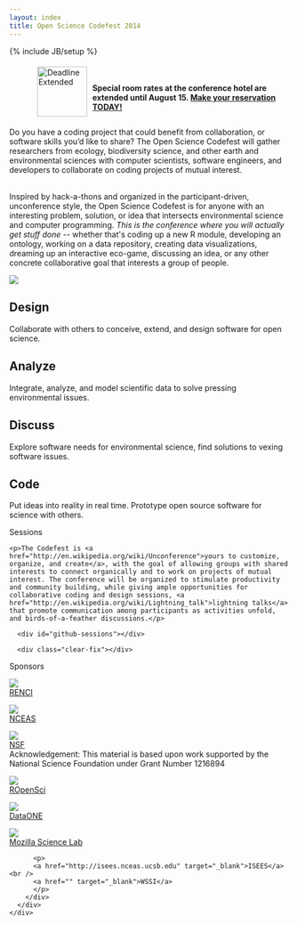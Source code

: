 ```yaml
---
layout: index
title: Open Science Codefest 2014
---
```

{% include JB/setup %}

<div class="alert alert-info" style="min-height: 95px; padding-left: 10%;">
	<img src="{{ BASE_PATH }}assets/img/deadline-extended.png" alt="Deadline Extended" style="float:left; margin-right: 2%; height: 90px;"/>
	<h4 style="padding-top: 30px;">Special room rates at the conference hotel are extended until August 15. <a href="https://resweb.passkey.com/Resweb.do?mode=welcome_ei_new&eventID=11642573">Make your reservation TODAY!</a></h4>
</div>

<div class="clear-fix"></div>


<p id="intro">
Do you have a coding project that could benefit from collaboration, or software skills you’d like to share?  The Open Science Codefest will gather researchers from ecology, biodiversity science, and other earth and environmental sciences with computer scientists, software engineers, and developers to collaborate on coding projects of mutual interest.
<br/><br/>
 
Inspired by hack-a-thons and organized in the participant-driven, unconference style, the Open Science Codefest is for anyone with an interesting problem, solution, or idea that intersects environmental science and computer programming.  <em>This is the conference where you will actually get stuff done</em> -- whether that's coding up a new R module, developing an ontology, working on a data repository, creating data visualizations, dreaming up an interactive eco-game, discussing an idea, or any other concrete collaborative goal that interests a group of people.
</p>

<div class="filler">
	<a class="lightbox-41817591638969"><img src="{{ BASE_PATH }}assets/img/conference.jpg" /></a>
</div>

<div class="container-fluid featured over-image grid" id="design">
	<h2>Design</h2>
	<p>Collaborate with others to conceive, extend, and design software for open science.</p>
</div>
<div class="container-fluid featured grid" id="analyze">
	<h2>Analyze</h2>
    <p>Integrate, analyze, and model scientific data to solve pressing environmental issues.</p>
</div>
<div class="container-fluid featured over-image grid" id="discuss">
	<h2>Discuss</h2>
    <p>Explore software needs for environmental science, find solutions to vexing software issues.</p>
</div>
<div class="container-fluid featured grid" id="code">
	<h2>Code</h2>
    <p>Put ideas into reality in real time. Prototype open source software for science with others.</p>
</div>
<div class="clearfix"></div>
<div class="container-fluid" id="sessions">
	<div class="title" id="sessions">
	  Sessions
	</div> 
	
	<p>The Codefest is <a href="http://en.wikipedia.org/wiki/Unconference">yours to customize, organize, and create</a>, with the goal of allowing groups with shared interests to connect organically and to work on projects of mutual interest. The conference will be organized to stimulate productivity and community building, while giving ample opportunities for collaborative coding and design sessions, <a href="http://en.wikipedia.org/wiki/Lightning_talk">lightning talks</a> that promote communication among participants as activities unfold, and birds-of-a-feather discussions.</p>
	
	  <div id="github-sessions"></div>
	  
	  <div class="clear-fix"></div>
</div>
<div class="container-fluid" id="sponsors">
	<div class="title">
	  Sponsors
	</div> 
	<div class="container-fluid">
	  <div class="row-fluid">
	    <div class="span2 text-box">
	      <p>
	      	<img src="{{ BASE_PATH }}assets/img/renci.jpg" class="renci"/><br/>
	      	<a href="http://renci.org/" target="_blank">RENCI</a>
	      </p>
	    </div>
	    <div class="span2 text-box">
	      <p>
	          <img src="{{ BASE_PATH }}assets/img/nceas.png" class="nceas" /><br />
	          <a href="http://www.nceas.ucsb.edu" target="_blank">NCEAS</a>
	      </p>
	    </div>
	   <div class="span2 text-box">
	      <p>
	       <img src="{{ BASE_PATH }}assets/img/nsf.gif"  class="nsf"/><br />
	          <a href="http://www.nsf.gov/" target="_blank">NSF</a><br/>
	          <span class="tiny">Acknowledgement: This material is based upon work supported by the National Science Foundation under Grant Number 1216894</span>
	      </p>
	    </div>
	    <div class="span2 text-box">
	      <p>
	       <img src="{{ BASE_PATH }}assets/img/ropensci-logo.png"  class="ropensci"/><br />
	          <a href="http://ropensci.org/" target="_blank">ROpenSci</a><br/>
	      </p>
	    </div>
	    <div class="span2 text-box">
	      <p>
	       <img src="{{ BASE_PATH }}assets/img/dataone-logo.png"  class="dataone"/><br />
	          <a href="http://dataone.org/" target="_blank">DataONE</a><br/>
	      </p>
	    </div>
	    <div class="span2 text-box">
	      <p>
	       <img src="{{ BASE_PATH }}assets/img/ScienceLab.png"  class="sciencelab"/><br />
	          <a href="http://mozillascience.org/" target="_blank">Mozilla Science Lab</a><br/>
	      </p>
	    </div>
	    <div class="span2 text-box">
	    
	      <p>
	      <a href="http://isees.nceas.ucsb.edu" target="_blank">ISEES</a><br />
	      <a href="" target="_blank">WSSI</a>
	      </p>
	    </div>
	  </div>
	</div>
</div>
<script type="text/javascript"> 
	jQuery(document).ready(function(){
		getSessions();
	});
</script>

